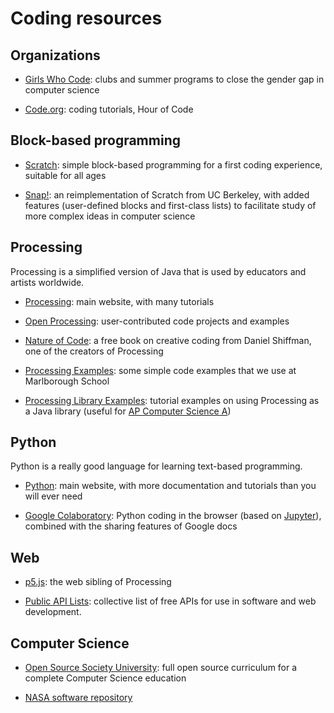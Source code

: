 # Coding resources 

## Organizations

- [Girls Who Code](https://girlswhocode.com/): clubs and summer programs to
  close the gender gap in computer science

- [Code.org](https://code.org/): coding tutorials, Hour of Code

## Block-based programming

- [Scratch](https://scratch.mit.edu/): simple block-based programming for a
  first coding experience, suitable for all ages

- [Snap!](https://snap.berkeley.edu/): an reimplementation of Scratch from UC Berkeley, with
added features (user-defined blocks and first-class lists) to facilitate study of more
complex ideas in computer science


## Processing

Processing is a simplified version of Java that is used by educators and
artists worldwide.

- [Processing](https://processing.org): main website, with many tutorials

- [Open Processing](https://www.openprocessing.org/): user-contributed code projects and examples

- [Nature of Code](https://natureofcode.com/): a free book on creative coding
from Daniel Shiffman, one of the creators of Processing

- [Processing Examples](https://dkessner.github.io/ProcessingExamples/): some simple code examples
that we use at Marlborough School

- [Processing Library Examples](https://dkessner.github.io/ProcessingLibraryExamples/): 
tutorial examples on using Processing as a Java library (useful for 
[AP Computer Science A](https://en.wikipedia.org/wiki/AP_Computer_Science_A))



## Python

Python is a really good language for learning text-based programming.

- [Python](https://www.python.org/): main website, with more documentation and
  tutorials than you will ever need

- [Google Colaboratory](https://colab.research.google.com/): Python coding in
  the browser (based on [Jupyter](https://jupyter.org/)), combined with the
  sharing features of Google docs


## Web

- [p5.js](https://p5js.org/): the web sibling of Processing

- [Public API Lists](https://github.com/public-api-lists/public-api-lists): 
  collective list of free APIs for use in software and web development.


## Computer Science

- [Open Source Society University](https://github.com/ossu/computer-science):
    full open source curriculum for a complete Computer Science education

- [NASA software repository](https://software.nasa.gov/)



